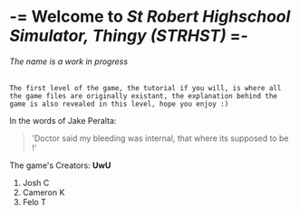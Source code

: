 # -= Welcome to _St Robert Highschool Simulator, Thingy (STRHST)_ =-  
###### The name is a work in progress

```The first level of the game, the tutorial if you will, is where all the game files are originally existant, the explanation behind the game is also revealed in this level, hope you enjoy :)```



In the words of Jake Peralta:
> 'Doctor said my bleeding was internal, that where its supposed to be !'


The game's Creators: **UwU**
1. Josh C
2. Cameron K
3. Felo T
